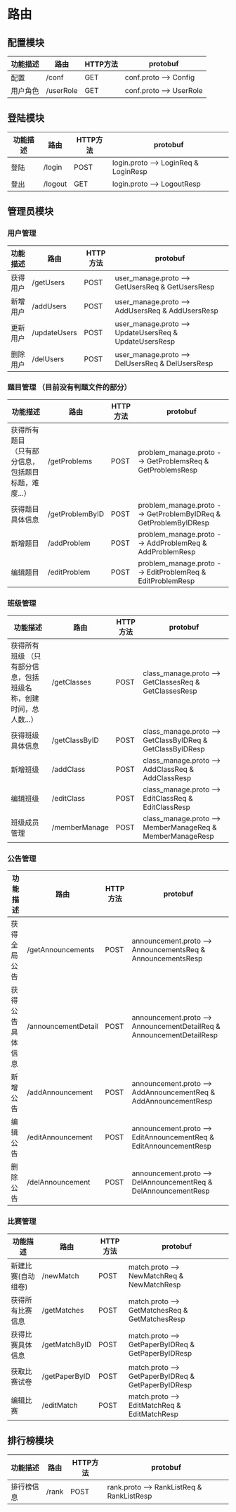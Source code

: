 # 路由

## 配置模块

| 功能描述 | 路由 | HTTP方法 | protobuf |
| ----- | ---- | ----- | ---- |
| 配置 | /conf  | GET |  conf.proto --> Config |
| 用户角色 | /userRole  | GET |  conf.proto --> UserRole |

## 登陆模块


| 功能描述 | 路由 | HTTP方法 | protobuf |
| ----- | ---- | ----- | ---- |
| 登陆 | /login  | POST |  login.proto --> LoginReq & LoginResp |
| 登出 | /logout | GET | login.proto --> LogoutResp |
 



## 管理员模块

### 用户管理

| 功能描述 | 路由 | HTTP方法 |protobuf |  
| ----- | ---- | ----- |  ----- |
| 获得用户 | /getUsers  | POST |  user_manage.proto --> GetUsersReq & GetUsersResp |
| 新增用户 | /addUsers | POST |  user_manage.proto --> AddUsersReq & AddUsersResp |
| 更新用户 | /updateUsers | POST |  user_manage.proto --> UpdateUsersReq & UpdateUsersResp |
| 删除用户 | /delUsers | POST |  user_manage.proto --> DelUsersReq & DelUsersResp |

### 题目管理 （目前没有判题文件的部分）

| 功能描述 | 路由 | HTTP方法 |  protobuf |  
| ----- | ---- | ----- | ----- |
| 获得所有题目 （只有部分信息，包括题目标题，难度...） | /getProblems  | POST |  problem_manage.proto --> GetProblemsReq & GetProblemsResp |
| 获得题目具体信息 | /getProblemByID | POST | problem_manage.proto --> GetProblemByIDReq & GetProblemByIDResp |
| 新增题目 | /addProblem | POST | problem_manage.proto --> AddProblemReq & AddProblemResp |
| 编辑题目 | /editProblem | POST | problem_manage.proto --> EditProblemReq & EditProblemResp |


### 班级管理 

| 功能描述 | 路由 | HTTP方法 |  protobuf |  
| ----- | ---- | ----- | ----- |
| 获得所有班级 （只有部分信息，包括班级名称，创建时间，总人数...） | /getClasses  | POST | class_manage.proto --> GetClassesReq & GetClassesResp |
| 获得班级具体信息 | /getClassByID | POST | class_manage.proto --> GetClassByIDReq & GetClassByIDResp |
| 新增班级 | /addClass | POST | class_manage.proto --> AddClassReq & AddClassResp |
| 编辑班级 | /editClass | POST | class_manage.proto --> EditClassReq & EditClassResp |
| 班级成员管理 | /memberManage | POST | class_manage.proto --> MemberManageReq & MemberManageResp |

### 公告管理 

| 功能描述 | 路由 | HTTP方法 |  protobuf |  
| ----- | ---- | ----- | ----- |
| 获得全局公告 | /getAnnouncements  | POST | announcement.proto --> AnnouncementsReq & AnnouncementsResp |
| 获得公告具体信息 | /announcementDetail | POST | announcement.proto --> AnnouncementDetailReq & AnnouncementDetailResp |
| 新增公告 | /addAnnouncement | POST | announcement.proto --> AddAnnouncementReq & AddAnnouncementResp |
| 编辑公告 | /editAnnouncement | POST | announcement.proto --> EditAnnouncementReq & EditAnnouncementResp |
| 删除公告 | /delAnnouncement | POST | announcement.proto --> DelAnnouncementReq & DelAnnouncementResp |

### 比赛管理 

| 功能描述 | 路由 | HTTP方法 |  protobuf |  
| ----- | ---- | ----- | ----- |
| 新建比赛(自动组卷) | /newMatch  | POST | match.proto --> NewMatchReq & NewMatchResp |
| 获得所有比赛信息 | /getMatches | POST | match.proto --> GetMatchesReq & GetMatchesResp |
| 获得比赛具体信息 | /getMatchByID | POST | match.proto --> GetPaperByIDReq & GetPaperByIDResp |
| 获取比赛试卷 | /getPaperByID | POST | match.proto --> GetPaperByIDReq & GetPaperByIDResp |
| 编辑比赛 | /editMatch | POST | match.proto --> EditMatchReq & EditMatchResp |


## 排行榜模块

| 功能描述 | 路由 | HTTP方法 | protobuf |
| ----- | ---- | ----- | ---- |
| 排行榜信息 | /rank  | POST |  rank.proto --> RankListReq & RankListResp |
